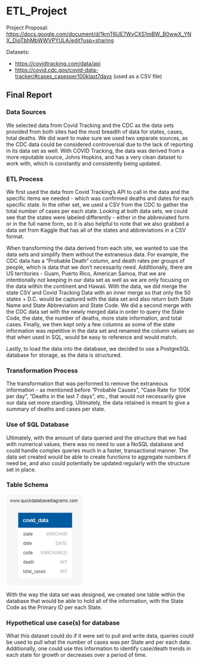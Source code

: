 # ETL_Project

Project Proposal: https://docs.google.com/document/d/1kmT6UE7WvCXS1mBW_B0wwX_YNX_DiqTbhMbWWVPYULA/edit?usp=sharing

Datasets:
* https://covidtracking.com/data/api
* https://covid.cdc.gov/covid-data-tracker/#cases_casesper100klast7days (used as a CSV file)

## Final Report

### Data Sources
We selected data from Covid Tracking and the CDC as the data sets provided from both sites had the most breadth of data for states, cases, total deaths. We did want to make sure we used two separate sources, as the CDC data could be considered controversial due to the lack of reporting in its data set as well. With COVID Tracking, the data was derived from a more reputable source, Johns Hopkins, and has a very clean dataset to work with, which is constantly and consistently being updated. 

### ETL Process
We first used the data from Covid Tracking’s API to call in the data and the specific items we needed - which was confirmed deaths and dates for each specific state. In the other set, we used a CSV from the CDC to gather the total number of cases per each state.  Looking at both data sets, we could see that the states were labeled differently - either in the abbreviated form or in the full name form, so it is also helpful to note that we also grabbed a data set from Kaggle that has all of the states and abbreviations in a CSV format. 

When transforming the data derived from each site, we wanted to use the data sets and simplify them without the extraneous data. For example, the CDC data has a “Probable Death” column, and death rates per groups of people, which is data that we don’t necessarily need. Additionally, there are US territories - Guam, Puerto Rico, American Samoa, that we are intentionally not keeping in our data set as well as we are only focusing on the data within the continent and Hawaii. With the data, we did merge the state CSV and Covid Tracking Data with an inner merge so that only the 50 states + D.C. would be captured with the data set and also return both State Name and State Abbreviation and State Code.  We did a second merge with the CDC data set with the newly merged data in order to query the State Code, the date, the number of deaths, more state information, and total cases. Finally, we then kept only a few columns as some of the state information was repetitive in the data set and renamed the column values so that when used in SQL, would be easy to reference and would match. 

Lastly, to load the data into the database, we decided to use a PostgreSQL database for storage, as the data is structured. 

### Transformation Process 
The transformation that was performed to remove the extraneous information - as mentioned before “Probable Causes”, “Case Rate for 100K per day”, “Deaths in the last 7 days”, etc., that would not necessarily give our data set more standing. Ultimately, the data retained is meant to give a summary of deaths and cases per state. 

### Use of SQL Database 
Ultimately, with the amount of data queried and the structure that we had with numerical values, there was no need to use a NoSQL database and could handle complex queries much in a faster, transactional manner. The data set created would be able to create functions to aggregate numbers if need be, and also could potentially be updated regularly with the structure set in place.

### Table Schema
![table](https://github.com/jinahporter/ETL_Project/blob/main/covid%20data%20ERD.png)

With the way the data set was designed, we created one table within the database that would be able to hold all of the information, with the State Code as the Primary ID per each State. 

### Hypothetical use case(s) for database
What this dataset could do if it were set to pull and write data, queries could be used to pull what the number of cases was per State and per each date. Additionally, one could use this information to identify case/death trends in each state for growth or decreases over a period of time. 
